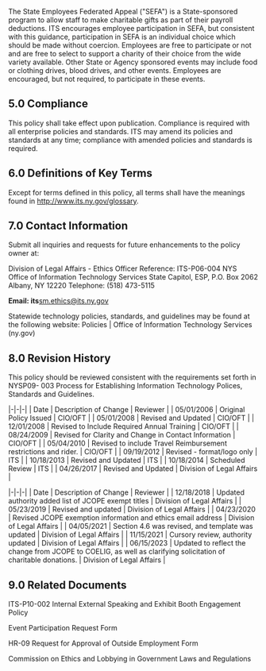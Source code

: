 The State Employees Federated Appeal ("SEFA") is a State-sponsored program to allow staff to make charitable gifts as part of their payroll deductions. ITS encourages employee participation in SEFA, but consistent with this guidance, participation in SEFA is an individual choice which should be made without coercion. Employees are free to participate or not and are free to select to support a charity of their choice from the wide variety available. Other State or Agency sponsored events may include food or clothing drives, blood drives, and other events. Employees are encouraged, but not required, to participate in these events.

## **5.0 Compliance**

This policy shall take effect upon publication. Compliance is required with all enterprise policies and standards. ITS may amend its policies and standards at any time; compliance with amended policies and standards is required.

## **6.0 Definitions of Key Terms**

Except for terms defined in this policy, all terms shall have the meanings found in http://www.its.ny.gov/glossary.

## **7.0 Contact Information**

Submit all inquiries and requests for future enhancements to the policy owner at:

Division of Legal Affairs - Ethics Officer Reference: ITS-P06-004 NYS Office of Information Technology Services State Capitol, ESP, P.O. Box 2062 Albany, NY 12220 Telephone: (518) 473-5115

**Email: its**sm.ethics@its.ny.gov

Statewide technology policies, standards, and guidelines may be found at the following website: Policies | Office of Information Technology Services (ny.gov)

## **8.0 Revision History**

This policy should be reviewed consistent with the requirements set forth in NYSP09- 003 Process for Establishing Information Technology Polices, Standards and Guidelines.

|-|-|-|
| Date | Description of Change | Reviewer |
| 05/01/2006 | Original Policy Issued | CIO/OFT |
| 05/01/2008 | Revised and Updated | CIO/OFT |
| 12/01/2008 | Revised to Include Required Annual Training | CIO/OFT |
| 08/24/2009 | Revised for Clarity and Change in Contact  Information | CIO/OFT |
| 05/04/2010 | Revised to include Travel Reimbursement  restrictions and rider. | CIO/OFT |
| 09/19/2012 | Revised - format/logo only | ITS |
| 10/18/2013 | Revised and Updated | ITS |
| 10/18/2014 | Scheduled Review | ITS |
| 04/26/2017 | Revised and Updated | Division of Legal  Affairs |

|-|-|-|
| Date | Description of Change | Reviewer |
| 12/18/2018 | Updated authority added list of JCOPE exempt  titles | Division of Legal  Affairs |
| 05/23/2019 | Revised and updated | Division of Legal  Affairs |
| 04/23/2020 | Revised JCOPE exemption information and  ethics email address | Division of Legal  Affairs |
| 04/05/2021 | Section 4.6 was revised, and template was  updated | Division of Legal  Affairs |
| 11/15/2021 | Cursory review, authority updated | Division of Legal  Affairs |
| 06/15/2023 | Updated to reflect the change from JCOPE to  COELIG, as well as clarifying solicitation of  charitable donations. | Division of Legal  Affairs |

## **9.0 Related Documents**

ITS-P10-002 Internal External Speaking and Exhibit Booth Engagement Policy

Event Participation Request Form

HR-09 Request for Approval of Outside Employment Form

Commission on Ethics and Lobbying in Government Laws and Regulations